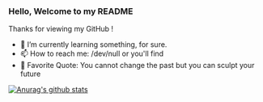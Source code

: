<!--
**n3rada/n3rada** is a ✨ _special_ ✨ repository because its `README.md` (this file) appears on your GitHub profile.

Here are some ideas to get you started:

- 🔭 I’m currently working on ...
- 🌱 I’m currently learning ...
- 👯 I’m looking to collaborate on ...
- 🤔 I’m looking for help with ...
- 💬 Ask me about ...
- 📫 How to reach me: ...
- 😄 Pronouns: ...
- ⚡ Fun fact: ...
-->

### Hello, Welcome to my README

Thanks for viewing my GitHub !

- 🌱 I’m currently learning something, for sure.
- 📫 How to reach me: /dev/null or you'll find
- 💬 Favorite Quote: You cannot change the past but you can sculpt your future

[![Anurag's github stats](https://github-readme-stats.vercel.app/api?username=n3rada&theme=omni&show_icons=true)](https://github.com/anuraghazra/github-readme-stats)
